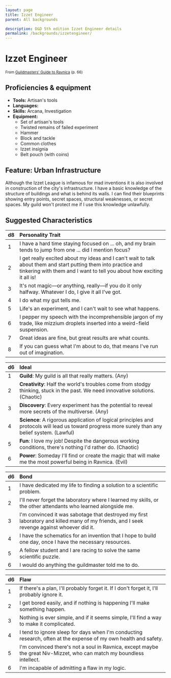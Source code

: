 ```yaml
---
layout: page
title: Izzet Engineer
parent: All backgrounds

description: D&D 5th edition Izzet Engineer details
permalink: /backgrounds/izzetengineer/
---
```

# Izzet Engineer

<small>From <a target="_blank" href="https://dnd.wizards.com/products/tabletop-games/rpg-products/guildmasters-guide-ravnica">Guildmasters' Guide to Ravnica</a> (p. 66)</small>

## Proficiencies & equipment

- **Tools:** Artisan's tools
- **Languages:** 
- **Skills:** Arcana, Investigation
- **Equipment:** 
  - Set of artisan's tools
  - Twisted remains of failed experiment
  - Hammer
  - Block and tackle
  - Common clothes
  - Izzet insignia
  - Belt pouch (with coins)

## Feature: Urban Infrastructure


Although the Izzet League is infamous for mad inventions it is also involved in construction of the city's infrastructure. I have a basic knowledge of the structure of buildings and what is behind its walls. I can find their blueprints showing entry points, secret spaces, structural weaknesses, or secret spaces. My guild won't protect me if I use this knowledge unlawfully.

## Suggested Characteristics


| d8 | Personality Trait |
|:----------------------------|:------------------|
| 1 | I have a hard time staying focused on ... oh, and my brain tends to jump from one ... did I mention focus? |
| 2 | I get really excited about my ideas and I can't wait to talk about them and start putting them into practice and tinkering with them and I want to tell you about how exciting it all is! |
| 3 | It's not magic—or anything, really—if you do it only halfway. Whatever I do, I give it all I've got. |
| 4 | I do what my gut tells me. |
| 5 | Life's an experiment, and I can't wait to see what happens. |
| 6 | I pepper my speech with the incomprehensible jargon of my trade, like mizzium droplets inserted into a weird-field suspension. |
| 7 | Great ideas are fine, but great results are what counts. |
| 8 | If you can guess what I'm about to do, that means I've run out of imagination. |

| d6 | Ideal |
|:----------------------------|:------|
| 1 | **Guild**: My guild is all that really matters. (Any) |
| 2 | **Creativity**: Half the world's troubles come from stodgy thinking, stuck in the past. We need innovative solutions. (Chaotic) |
| 3 | **Discovery**: Every experiment has the potential to reveal more secrets of the multiverse. (Any) |
| 4 | **Science**: A rigorous application of logical principles and protocols will lead us toward progress more surely than any belief system. (Lawful) |
| 5 | **Fun**: I love my job! Despite the dangerous working conditions, there's nothing I'd rather do. (Chaotic) |
| 6 | **Power**: Someday I'll find or create the magic that will make me the most powerful being in Ravnica. (Evil) |

| d6 | Bond |
|:----------------------------|:------------------|
| 1 | I have dedicated my life to finding a solution to a scientific problem. |
| 2 | I'll never forget the laboratory where I learned my skills, or the other attendants who learned alongside me. |
| 3 | I'm convinced it was sabotage that destroyed my first laboratory and killed many of my friends, and I seek revenge against whoever did it. |
| 4 | I have the schematics for an invention that I hope to build one day, once I have the necessary resources. |
| 5 | A fellow student and I are racing to solve the same scientific puzzle. |
| 6 | I would do anything the guildmaster told me to do. |

| d6 | Flaw |
|:----------------------------|:------------------|
| 1 | If there's a plan, I'll probably forget it. If I don't forget it, I'll probably ignore it. |
| 2 | I get bored easily, and if nothing is happening I'll make something happen. |
| 3 | Nothing is ever simple, and if it seems simple, I'll find a way to make it complicated. |
| 4 | I tend to ignore sleep for days when I'm conducting research, often at the expense of my own health and safety. |
| 5 | I'm convinced there's not a soul in Ravnica, except maybe the great Niv-Mizzet, who can match my boundless intellect. |
| 6 | I'm incapable of admitting a flaw in my logic. |